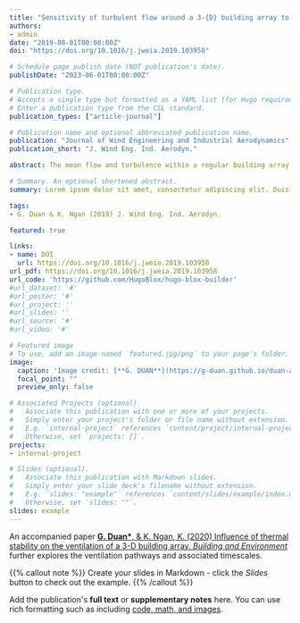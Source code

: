 ```yaml
---
title: "Sensitivity of turbulent flow around a 3-{D} building array to urban boundary-layer stability"
authors:
- admin
date: "2019-08-01T00:00:00Z"
doi: "https://doi.org/10.1016/j.jweia.2019.103958"

# Schedule page publish date (NOT publication's date).
publishDate: "2023-06-01T00:00:00Z"

# Publication type.
# Accepts a single type but formatted as a YAML list (for Hugo requirements).
# Enter a publication type from the CSL standard.
publication_types: ["article-journal"]

# Publication name and optional abbreviated publication name.
publication: "Journal of Wind Engineering and Industrial Aerodynamics"
publication_short: "J. Wind Eng. Ind. Aerodyn."

abstract: The mean flow and turbulence within a regular building array are analysed for a wide range of bulk Richardson numbers, Rb, using large-eddy simulation. Time-averaged streamlines in the vertical plane reveal that skimming flow persists for stable and neutral conditions; for unstable conditions, however, updrafts dominate and the counter-rotating vortex pairs in the horizontal plane are displaced towards the leeward wall. The turbulent kinetic energy, magnitude of the turbulent shear stress and mean streamwise flow speed show a sharp transition at Rb=0. Quadrant analysis, in particular the fractional stress ratio, indicates that small fluctuations are generated most effectively by neutral flow and large ones by unstable flow. Identical-twin experiments confirm that the effects of stratification are large (pointwise errors in the relative kinetic energy are up to a factor of 10 larger for unstable flow). Knowledge of the flow-regime transition at Rb=0 is relevant to urban modelling and parameterisation.

# Summary. An optional shortened abstract.
summary: Lorem ipsum dolor sit amet, consectetur adipiscing elit. Duis posuere tellus ac convallis placerat. Proin tincidunt magna sed ex sollicitudin condimentum.

tags:
- G. Duan & K. Ngan (2019) J. Wind Eng. Ind. Aerodyn.

featured: true

links:
- name: DOI
  url: https://doi.org/10.1016/j.jweia.2019.103958 
url_pdf: https://doi.org/10.1016/j.jweia.2019.103958 
url_code: 'https://github.com/HugoBlox/hugo-blox-builder'
#url_dataset: '#'
#url_poster: '#'
#url_project: ''
#url_slides: ''
#url_source: '#'
#url_video: '#'

# Featured image
# To use, add an image named `featured.jpg/png` to your page's folder. 
image:
  caption: 'Image credit: [**G. DUAN**](https://g-duan.github.io/duan-academic/)'
  focal_point: ""
  preview_only: false

# Associated Projects (optional).
#   Associate this publication with one or more of your projects.
#   Simply enter your project's folder or file name without extension.
#   E.g. `internal-project` references `content/project/internal-project/index.md`.
#   Otherwise, set `projects: []`.
projects:
- internal-project

# Slides (optional).
#   Associate this publication with Markdown slides.
#   Simply enter your slide deck's filename without extension.
#   E.g. `slides: "example"` references `content/slides/example/index.md`.
#   Otherwise, set `slides: ""`.
slides: example
---
```


An accompanied paper [__G. Duan*__, & K. Ngan, K. (2020) Influence of thermal stability on the ventilation of a 3-D building array.  _Building and Environment_](https://doi.org/10.1016/j.buildenv.2020.106969) further explores the ventilation pathways and associated timescales.

{{% callout note %}}
Create your slides in Markdown - click the *Slides* button to check out the example.
{{% /callout %}}

Add the publication's **full text** or **supplementary notes** here. You can use rich formatting such as including [code, math, and images](https://docs.hugoblox.com/content/writing-markdown-latex/).
